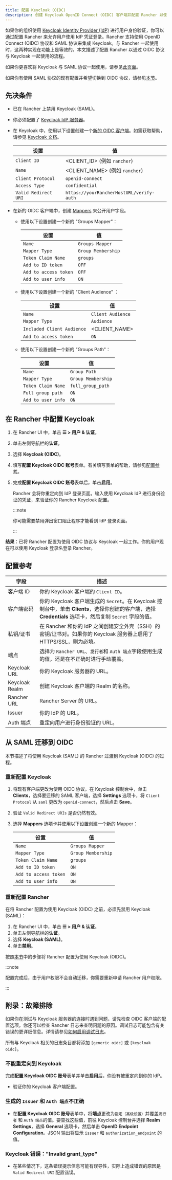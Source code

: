 ```yaml
---
title: 配置 Keycloak (OIDC)
description: 创建 Keycloak OpenID Connect (OIDC) 客户端并配置 Rancher 以使用 Keycloak。你的用户将能够使用他们的 Keycloak 登录名登录 Rancher。
---
```


如果你的组织使用 [Keycloak Identity Provider (IdP)](https://www.keycloak.org) 进行用户身份验证，你可以通过配置 Rancher 来允许用户使用 IdP 凭证登录。Rancher 支持使用 OpenID Connect (OIDC) 协议和 SAML 协议来集成 Keycloak。与 Rancher 一起使用时，这两种实现在功能上是等效的。本文描述了配置 Rancher 以通过 OIDC 协议与 Keycloak 一起使用的流程。

如果你更喜欢将 Keycloak 与 SAML 协议一起使用，请参见[此页面](configure-keycloak-saml.md)。

如果你有使用 SAML 协议的现有配置并希望切换到 OIDC 协议，请参见[本节](#从-saml-迁移到-oidc)。

## 先决条件

- 已在 Rancher 上禁用 Keycloak (SAML)。
- 你必须配置了 [Keycloak IdP 服务器](https://www.keycloak.org/guides#getting-started)。
- 在 Keycloak 中，使用以下设置创建一个[新的 OIDC 客户端](https://www.keycloak.org/docs/latest/server_admin/#oidc-clients)。如需获取帮助，请参见 [Keycloak 文档](https://www.keycloak.org/docs/latest/server_admin/#oidc-clients)。

   | 设置 | 值 |
   ------------|------------
   | `Client ID` | &lt;CLIENT_ID> (例如 `rancher`) |
   | `Name` | &lt;CLIENT_NAME> (例如 `rancher`) |
   | `Client Protocol` | `openid-connect` |
   | `Access Type` | `confidential` |
   | `Valid Redirect URI` | `https://yourRancherHostURL/verify-auth` |

- 在新的 OIDC 客户端中，创建 [Mappers](https://www.keycloak.org/docs/latest/server_admin/#_protocol-mappers) 来公开用户字段。
   - 使用以下设置创建一个新的 "Groups Mapper"：

      | 设置 | 值 |
      ------------|------------
      | `Name` | `Groups Mapper` |
      | `Mapper Type` | `Group Membership` |
      | `Token Claim Name` | `groups` |
      | `Add to ID token` | `OFF` |
      | `Add to access token` | `OFF` |
      | `Add to user info` | `ON` |

   - 使用以下设置创建一个新的 "Client Audience" ：

      | 设置 | 值 |
      ------------|------------
      | `Name` | `Client Audience` |
      | `Mapper Type` | `Audience` |
      | `Included Client Audience` | &lt;CLIENT_NAME> |
      | `Add to access token` | `ON` |

   - 使用以下设置创建一个新的 "Groups Path"：

      | 设置 | 值 |
      ------------|------------
      | `Name` | `Group Path` |
      | `Mapper Type` | `Group Membership` |
      | `Token Claim Name` | `full_group_path` |
      | `Full group path` | `ON` |
      | `Add to user info` | `ON` |

## 在 Rancher 中配置 Keycloak

1. 在 Rancher UI 中，单击 **☰ > 用户 & 认证**。
1. 单击左侧导航栏的**认证**。
1. 选择 **Keycloak (OIDC)**。
1. 填写**配置 Keycloak OIDC 账号**表单。有关填写表单的帮助，请参见[配置参考](#配置参考)。
1. 完成**配置 Keycloak OIDC 账号**表单后，单击**启用**。

   Rancher 会将你重定向到 IdP 登录页面。输入使用 Keycloak IdP 进行身份验证的凭证，来验证你的 Rancher Keycloak 配置。

   :::note

   你可能需要禁用弹出窗口阻止程序才能看到 IdP 登录页面。

   :::

**结果**：已将 Rancher 配置为使用 OIDC 协议与 Keycloak 一起工作。你的用户现在可以使用 Keycloak 登录名登录 Rancher。

## 配置参考

| 字段 | 描述 |
| ------------------------- | -------------------------------------------------------------------------------------------------------------------------------------------------------- |
| 客户端 ID | 你的 Keycloak 客户端的 `Client ID`。 |
| 客户端密码 | 你的 Keycloak 客户端生成的 `Secret`。在 Keycloak 控制台中，单击 **Clients**，选择你创建的客户端，选择 **Credentials** 选项卡，然后复制 `Secret` 字段的值。 |
| 私钥/证书 | 在 Rancher 和你的 IdP 之间创建安全外壳（SSH）的密钥/证书对。如果你的 Keycloak 服务器上启用了 HTTPS/SSL，则为必填。 |
| 端点 | 选择为 `Rancher URL`、`发行者`和 `Auth 端点`字段使用生成的值，还是在不正确时进行手动覆盖。 |
| Keycloak URL | 你的 Keycloak 服务器的 URL。 |
| Keycloak Realm | 创建 Keycloak 客户端的 Realm 的名称。 |
| Rancher URL | Rancher Server 的 URL。 |
| Issuer | 你的 IdP 的 URL。 |
| Auth 端点 | 重定向用户进行身份验证的 URL。 |

## 从 SAML 迁移到 OIDC

本节描述了将使用 Keycloak (SAML) 的 Rancher 过渡到 Keycloak (OIDC) 的过程。

### 重新配置 Keycloak

1. 将现有客户端更改为使用 OIDC 协议。在 Keycloak 控制台中，单击 **Clients**，选择要迁移的 SAML 客户端，选择 **Settings** 选项卡，将 `Client Protocol` 从 `saml` 更改为 `openid-connect`，然后点击 **Save**。

1. 验证 `Valid Redirect URIs` 是否仍然有效。

1. 选择 **Mappers** 选项卡并使用以下设置创建一个新的 Mapper：

   | 设置 | 值 |
   ------------|------------
   | `Name` | `Groups Mapper` |
   | `Mapper Type` | `Group Membership` |
   | `Token Claim Name` | `groups` |
   | `Add to ID token` | `ON` |
   | `Add to access token` | `ON` |
   | `Add to user info` | `ON` |

### 重新配置 Rancher

在将 Rancher 配置为使用 Keycloak (OIDC) 之前，必须先禁用 Keycloak (SAML)：

1. 在 Rancher UI 中，单击 **☰ > 用户 & 认证**。
1. 单击左侧导航栏的**认证**。
1. 选择 **Keycloak (SAML)**。
1. 单击**禁用**。

按照[本节](#在-rancher-中配置-keycloak)中的步骤将 Rancher 配置为使用 Keycloak (OIDC)。

:::note

配置完成后，由于用户权限不会自动迁移，你需要重新申请 Rancher 用户权限。

:::

## 附录：故障排除

如果你在测试与 Keycloak 服务器的连接时遇到问题，请先检查 OIDC 客户端的配置选项。你还可以检查 Rancher 日志来查明问题的原因。调试日志可能包含有关错误的更详细信息。详情请参见[如何启用调试日志](../../../../faq/technical-items.md#如何启用调试日志记录)。

所有与 Keycloak 相关的日志条目都将添加 `[generic oidc]` 或 `[keycloak oidc]`。

### 不能重定向到 Keycloak

完成**配置 Keycloak OIDC 账号**表单并单击**启用**后，你没有被重定向到你的 IdP。

* 验证你的 Keycloak 客户端配置。

### 生成的 `Issuer` 和 `Auth 端点`不正确

* 在**配置 Keycloak OIDC 账号**表单中，将**端点**更改为`指定（高级设置）`并覆盖`发行者` 和 `Auth 端点`的值。要查找这些值，前往 Keycloak 控制台并选择 **Realm Settings**，选择 **General** 选项卡，然后单击 **OpenID Endpoint Configuration**。JSON 输出将显示 `issuer` 和 `authorization_endpoint` 的值。

### Keycloak 错误："Invalid grant_type"

* 在某些情况下，这条错误提示信息可能有误导性，实际上造成错误的原因是 `Valid Redirect URI` 配置错误。
